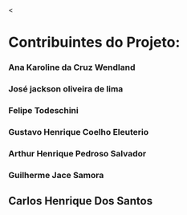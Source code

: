 <
<H1> Contribuintes do Projeto:</H1>

<h3> Ana Karoline da Cruz Wendland <h3>

<h3> José jackson oliveira de lima <h3>

<h3> Felipe Todeschini<h3>
  
<h3> Gustavo Henrique Coelho Eleuterio </h3>

<h3> Arthur Henrique Pedroso Salvador </h3>

<h3> Guilherme Jace Samora <h3>
  
<h2>Carlos Henrique Dos Santos</h2>
